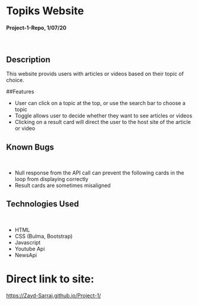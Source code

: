﻿# Topiks Website

#### Project-1-Repo, 1/07/20

​
## Description
This website provids users with articles or videos based on their topic of choice.

##Features
​
* User can click on a topic at the top, or use the search bar to choose a topic
* Toggle allows user to decide whether they want to see articles or videos
* Clicking on a result card will direct the user to the host site of the article or video
 ​
## Known Bugs
​
* Null response from the API call can prevent the following cards in the loop from displaying correctly
* Result cards are sometimes misaligned 
​
## Technologies Used
​
* HTML
​
* CSS (Bulma, Bootstrap)
​
* Javascript
​
* Youtube Api
​
* NewsApi

#  Direct link to site:
https://Zayd-Sarraj.github.io/Project-1/
